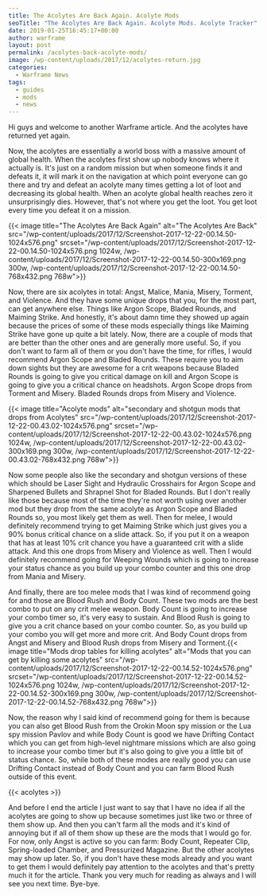 ```yaml
---
title: The Acolytes Are Back Again. Acolyte Mods
seoTitle: "The Acolytes Are Back Again. Acolyte Mods. Acolyte Tracker"
date: 2019-01-25T16:45:17+00:00
author: warframe
layout: post
permalink: /acolytes-back-acolyte-mods/
image: /wp-content/uploads/2017/12/acolytes-return.jpg
categories:
  - Warframe News
tags:
  - guides
  - mods
  - news
---
```

Hi guys and welcome to another Warframe article. And the acolytes have returned yet again.<!--more-->

Now, the acolytes are essentially a world boss with a massive amount of global health. When the acolytes first show up nobody knows where it actually is. It's just on a random mission but when someone finds it and defeats it, it will mark it on the navigation at which point everyone can go there and try and defeat an acolyte many times getting a lot of loot and decreasing its global health. When an acolyte global health reaches zero it unsurprisingly dies. However, that's not where you get the loot. You get loot every time you defeat it on a mission.

{{< image title="The Acolytes Are Back Again" alt="The Acolytes Are Back" src="/wp-content/uploads/2017/12/Screenshot-2017-12-22-00.14.50-1024x576.png" srcset="/wp-content/uploads/2017/12/Screenshot-2017-12-22-00.14.50-1024x576.png 1024w, /wp-content/uploads/2017/12/Screenshot-2017-12-22-00.14.50-300x169.png 300w, /wp-content/uploads/2017/12/Screenshot-2017-12-22-00.14.50-768x432.png 768w">}}

Now, there are six acolytes in total: Angst, Malice, Mania, Misery, Torment, and Violence. And they have some unique drops that you, for the most part, can get anywhere else. Things like Argon Scope, Bladed Rounds, and Maiming Strike. And honestly, it's about damn time they showed up again because the prices of some of these mods especially things like Maiming Strike have gone up quite a bit lately. Now, there are a couple of mods that are better than the other ones and are generally more useful. So, if you don't want to farm all of them or you don't have the time, for rifles, I would recommend Argon Scope and Bladed Rounds. These require you to aim down sights but they are awesome for a crit weapons because Bladed Rounds is going to give you critical damage on kill and Argon Scope is going to give you a critical chance on headshots. Argon Scope drops from Torment and Misery. Bladed Rounds drops from Misery and Violence.

{{< image title="Acolyte mods" alt="secondary and shotgun mods that drops from Acolytes" src="/wp-content/uploads/2017/12/Screenshot-2017-12-22-00.43.02-1024x576.png" srcset="/wp-content/uploads/2017/12/Screenshot-2017-12-22-00.43.02-1024x576.png 1024w, /wp-content/uploads/2017/12/Screenshot-2017-12-22-00.43.02-300x169.png 300w, /wp-content/uploads/2017/12/Screenshot-2017-12-22-00.43.02-768x432.png 768w">}}

Now some people also like the secondary and shotgun versions of these which should be Laser Sight and Hydraulic Crosshairs for Argon Scope and Sharpened Bullets and Shrapnel Shot for Bladed Rounds. But I don't really like those because most of the time they're not worth using over another mod but they drop from the same acolyte as Argon Scope and Bladed Rounds so, you most likely get them as well. Then for melee, I would definitely recommend trying to get Maiming Strike which just gives you a 90% bonus critical chance on a slide attack. So, if you put it on a weapon that has at least 10% crit chance you have a guaranteed crit with a slide attack. And this one drops from Misery and Violence as well. Then I would definitely recommend going for Weeping Wounds which is going to increase your status chance as you build up your combo counter and this one drop from Mania and Misery.

And finally, there are too melee mods that I was kind of recommend going for and those are Blood Rush and Body Count. These two mods are the best combo to put on any crit melee weapon. Body Count is going to increase your combo timer so, it's very easy to sustain. And Blood Rush is going to give you a crit chance based on your combo counter. So, as you build up your combo you will get more and more crit. And Body Count drops from Angst and Misery and Blood Rush drops from Misery and Torment.{{< image title="Mods drop tables for killing acolytes" alt="Mods that you can get by killing some acolytes" src="/wp-content/uploads/2017/12/Screenshot-2017-12-22-00.14.52-1024x576.png" srcset="/wp-content/uploads/2017/12/Screenshot-2017-12-22-00.14.52-1024x576.png 1024w, /wp-content/uploads/2017/12/Screenshot-2017-12-22-00.14.52-300x169.png 300w, /wp-content/uploads/2017/12/Screenshot-2017-12-22-00.14.52-768x432.png 768w">}}

Now, the reason why I said kind of recommend going for them is because you can also get Blood Rush from the Orokin Moon spy mission or the Lua spy mission Pavlov and while Body Count is good we have Drifting Contact which you can get from high-level nightmare missions which are also going to increase your combo timer but it's also going to give you a little bit of status chance. So, while both of these modes are really good you can use Drifting Contact instead of Body Count and you can farm Blood Rush outside of this event.

{{< acolytes >}}

And before I end the article I just want to say that I have no idea if all the acolytes are going to show up because sometimes just like two or three of them show up. And then you can't farm all the mods and it's kind of annoying but if all of them show up these are the mods that I would go for. For now, only Angst is active so you can farm: Body Count, Repeater Clip, Spring-loaded Chamber, and Pressurized Magazine. But the other acolytes may show up later. So, if you don't have these mods already and you want to get them I would definitely pay attention to the acolytes and that's pretty much it for the article. Thank you very much for reading as always and I will see you next time. Bye-bye.